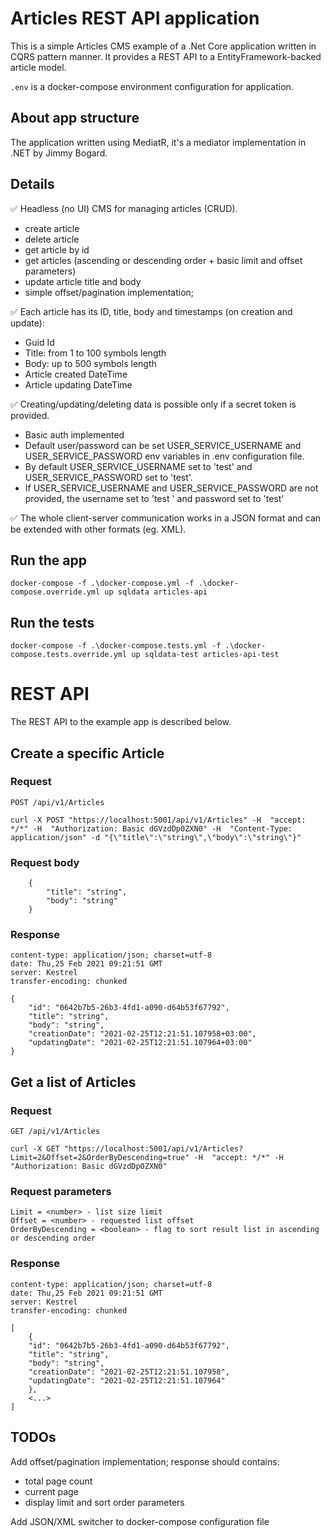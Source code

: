 # Articles REST API application

This is a simple Articles CMS example of a .Net Core application written in CQRS pattern manner. 
It provides a REST API to a EntityFramework-backed article model.

`.env` is a docker-compose environment configuration for application.

## About app structure

The application written using MediatR, it's a mediator implementation in .NET by Jimmy Bogard.


## Details

✅ Headless (no UI) CMS for managing articles (CRUD).
- create article
- delete article
- get article by id
- get articles (ascending or descending order + basic limit and offset parameters)
- update article title and body
- simple offset/pagination implementation;

✅ Each article has its ID, title, body and timestamps (on creation and update):
- Guid Id
- Title: from 1 to 100 symbols length
- Body: up to 500 symbols length
- Article created DateTime
- Article updating DateTime

✅ Creating/updating/deleting data is possible only if a secret token is provided.
- Basic auth implemented
- Default user/password can be set USER_SERVICE_USERNAME and USER_SERVICE_PASSWORD env variables in .env configuration file.
- By default USER_SERVICE_USERNAME set to 'test' and USER_SERVICE_PASSWORD set to 'test'.
- If USER_SERVICE_USERNAME and USER_SERVICE_PASSWORD are not provided, the username set to 'test ' and password set to 'test'  

✅ The whole client-server communication works in a JSON format and can be extended with other formats (eg. XML).

## Run the app

```docker-compose -f .\docker-compose.yml -f .\docker-compose.override.yml up sqldata articles-api```

## Run the tests

```docker-compose -f .\docker-compose.tests.yml -f .\docker-compose.tests.override.yml up sqldata-test articles-api-test```

# REST API

The REST API to the example app is described below.

## Create a specific Article

### Request

`POST /api/v1/Articles`

    curl -X POST "https://localhost:5001/api/v1/Articles" -H  "accept: */*" -H  "Authorization: Basic dGVzdDp0ZXN0" -H  "Content-Type: application/json" -d "{\"title\":\"string\",\"body\":\"string\"}"

### Request body

```
    {
        "title": "string",
        "body": "string"
    }
```

### Response

    content-type: application/json; charset=utf-8
    date: Thu,25 Feb 2021 09:21:51 GMT
    server: Kestrel
    transfer-encoding: chunked

    {
        "id": "0642b7b5-26b3-4fd1-a090-d64b53f67792",
        "title": "string",
        "body": "string",
        "creationDate": "2021-02-25T12:21:51.107958+03:00",
        "updatingDate": "2021-02-25T12:21:51.107964+03:00"
    }

## Get a list of Articles

### Request

`GET /api/v1/Articles`

    curl -X GET "https://localhost:5001/api/v1/Articles?Limit=2&Offset=2&OrderByDescending=true" -H  "accept: */*" -H  "Authorization: Basic dGVzdDp0ZXN0"

### Request parameters

    Limit = <number> - list size limit
    Offset = <number> - requested list offset
    OrderByDescending = <boolean> - flag to sort result list in ascending or descending order

### Response

    content-type: application/json; charset=utf-8
    date: Thu,25 Feb 2021 09:21:51 GMT
    server: Kestrel
    transfer-encoding: chunked

    [
        {
        "id": "0642b7b5-26b3-4fd1-a090-d64b53f67792",
        "title": "string",
        "body": "string",
        "creationDate": "2021-02-25T12:21:51.107958",
        "updatingDate": "2021-02-25T12:21:51.107964"
        },
        <...>
    ]

## TODOs
Add offset/pagination implementation; response should contains:
- total page count
- current page
- display limit and sort order parameters

Add JSON/XML switcher to docker-compose configuration file